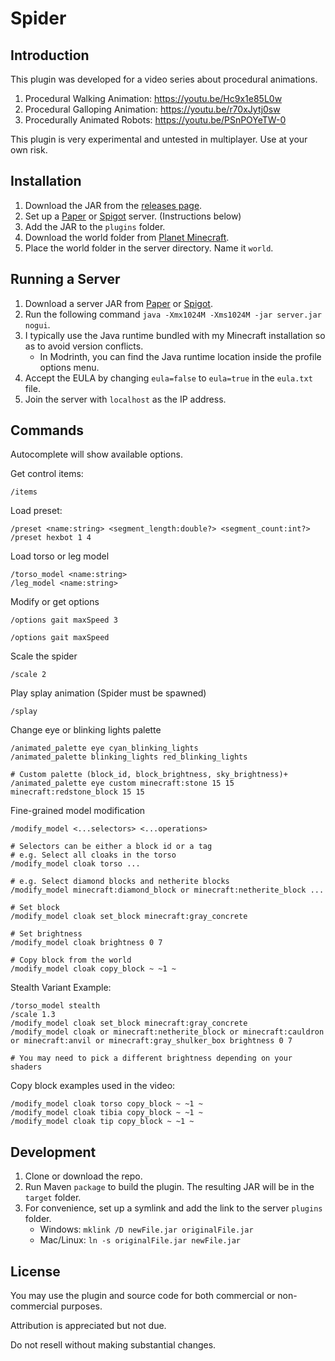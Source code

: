 # Spider
## Introduction
This plugin was developed for a video series about procedural animations.
1. Procedural Walking Animation: https://youtu.be/Hc9x1e85L0w
2. Procedural Galloping Animation: https://youtu.be/r70xJytj0sw
3. Procedurally Animated Robots: https://youtu.be/PSnPOYeTW-0


This plugin is very experimental and untested in multiplayer. Use at your own risk.



## Installation
1. Download the JAR from the [releases page](https://github.com/TheCymaera/minecraft-spider/releases/).
2. Set up a [Paper](https://papermc.io/downloads) or [Spigot](https://getbukkit.org/download/spigot) server. (Instructions below)
3. Add the JAR to the `plugins` folder.
4. Download the world folder from [Planet Minecraft](https://www.planetminecraft.com/project/spider-garden/).
5. Place the world folder in the server directory. Name it `world`.

## Running a Server
1. Download a server JAR from [Paper](https://papermc.io/downloads) or [Spigot](https://getbukkit.org/download/spigot).
2. Run the following command `java -Xmx1024M -Xms1024M -jar server.jar nogui`.
3. I typically use the Java runtime bundled with my Minecraft installation so as to avoid version conflicts.
   - In Modrinth, you can find the Java runtime location inside the profile options menu.
4. Accept the EULA by changing `eula=false` to `eula=true` in the `eula.txt` file.
5. Join the server with `localhost` as the IP address.


## Commands
Autocomplete will show available options.

Get control items:
```
/items
```

Load preset:
```
/preset <name:string> <segment_length:double?> <segment_count:int?>
/preset hexbot 1 4
```

Load torso or leg model
```
/torso_model <name:string>
/leg_model <name:string>
```

Modify or get options
```
/options gait maxSpeed 3

/options gait maxSpeed
```

Scale the spider
```
/scale 2
```

Play splay animation (Spider must be spawned)
```
/splay
```

Change eye or blinking lights palette
```
/animated_palette eye cyan_blinking_lights
/animated_palette blinking_lights red_blinking_lights

# Custom palette (block_id, block_brightness, sky_brightness)+
/animated_palette eye custom minecraft:stone 15 15 minecraft:redstone_block 15 15
```

Fine-grained model modification
```
/modify_model <...selectors> <...operations>

# Selectors can be either a block id or a tag
# e.g. Select all cloaks in the torso
/modify_model cloak torso ...

# e.g. Select diamond blocks and netherite blocks
/modify_model minecraft:diamond_block or minecraft:netherite_block ...

# Set block
/modify_model cloak set_block minecraft:gray_concrete

# Set brightness
/modify_model cloak brightness 0 7

# Copy block from the world
/modify_model cloak copy_block ~ ~1 ~
```

Stealth Variant Example:
```
/torso_model stealth
/scale 1.3
/modify_model cloak set_block minecraft:gray_concrete
/modify_model cloak or minecraft:netherite_block or minecraft:cauldron or minecraft:anvil or minecraft:gray_shulker_box brightness 0 7

# You may need to pick a different brightness depending on your shaders
```

Copy block examples used in the video:
```
/modify_model cloak torso copy_block ~ ~1 ~
/modify_model cloak tibia copy_block ~ ~1 ~
/modify_model cloak tip copy_block ~ ~1 ~
```

## Development
1. Clone or download the repo.
2. Run Maven `package` to build the plugin. The resulting JAR will be in the `target` folder.
3. For convenience, set up a symlink and add the link to the server `plugins` folder.
   - Windows: `mklink /D newFile.jar originalFile.jar`
   - Mac/Linux: `ln -s originalFile.jar newFile.jar `

## License
You may use the plugin and source code for both commercial or non-commercial purposes.

Attribution is appreciated but not due.

Do not resell without making substantial changes.